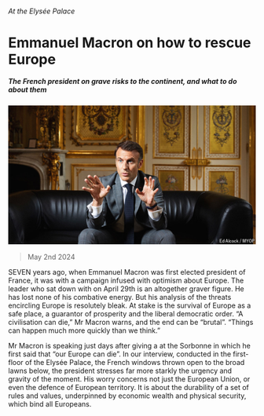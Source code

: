 ###### At the Elysée Palace

# Emmanuel Macron on how to rescue Europe 

##### The French president on grave risks to the continent, and what to do about them 

![image](images/20240504_EUP001.jpg) 

> May 2nd 2024 

SEVEN years ago, when Emmanuel Macron was first elected president of France, it was with a campaign infused with optimism about Europe. The leader who sat down with  on April 29th is an altogether graver figure. He has lost none of his combative energy. But his analysis of the threats encircling Europe is resolutely bleak. At stake is the survival of Europe as a safe place, a guarantor of prosperity and the liberal democratic order. “A civilisation can die,” Mr Macron warns, and the end can be “brutal”. “Things can happen much more quickly than we think.”

Mr Macron is speaking just days after giving a  at the Sorbonne in which he first said that “our Europe can die”. In our interview, conducted in the first-floor  of the Elysée Palace, the French windows thrown open to the broad lawns below, the president stresses far more starkly the urgency and gravity of the moment. His worry concerns not just the European Union, or even the defence of European territory. It is about the durability of a set of rules and values, underpinned by economic wealth and physical security, which bind all Europeans. 

